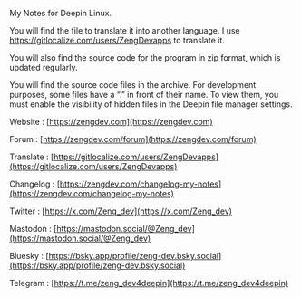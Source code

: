 My Notes for Deepin Linux.

You will find the file to translate it into another language. I use https://gitlocalize.com/users/ZengDevapps to translate it.

You will also find the source code for the program in zip format, which is updated regularly.

You will find the source code files in the archive. For development purposes, some files have a “.” in front of their name. To view them, you must enable the visibility of hidden files in the Deepin file manager settings.





Website : [https://zengdev.com](https://zengdev.com)

Forum : [https://zengdev.com/forum](https://zengdev.com/forum)

Translate : [https://gitlocalize.com/users/ZengDevapps](https://gitlocalize.com/users/ZengDevapps)

Changelog : [https://zengdev.com/changelog-my-notes](https://zengdev.com/changelog-my-notes)


Twitter :
[https://x.com/Zeng_dev](https://x.com/Zeng_dev)

Mastodon :
[https://mastodon.social/@Zeng_dev](https://mastodon.social/@Zeng_dev)

Bluesky :
[https://bsky.app/profile/zeng-dev.bsky.social](https://bsky.app/profile/zeng-dev.bsky.social)

Telegram :
[https://t.me/zeng_dev4deepin](https://t.me/zeng_dev4deepin)
